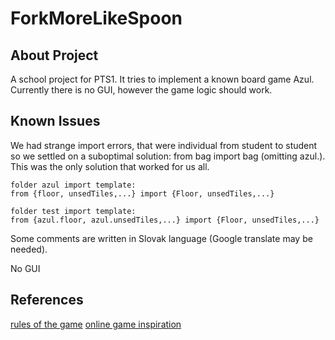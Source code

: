 # ForkMoreLikeSpoon

## About Project
A school project for PTS1. It tries to implement a known board game Azul. 
Currently there is no GUI, however the game logic should work.

## Known Issues

We had strange import errors, that were individual from student to student so we settled on a suboptimal solution: from bag import bag (omitting azul.).
This was the only solution that worked for us all. 

    folder azul import template:
    from {floor, unsedTiles,...} import {Floor, unsedTiles,...}
    
    folder test import template:
    from {azul.floor, azul.unsedTiles,...} import {Floor, unsedTiles,...}



Some comments are written in Slovak language (Google translate may be needed).


No GUI

## References

[rules of the game](https://www.wikihow.com/Play-Azul)
[online game inspiration](https://azee.mattle.online/lobby/rooms)
